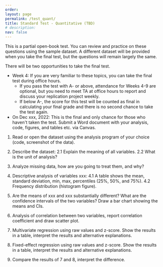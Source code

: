 ```yaml
---
order: 
layout: page
permalink: /test_quant/
title: Standard Test - Quantitative (TBD)
# description:
nav: false
---
```


This is a partial open-book test. You can review and practice on these questions using the sample dataset. A different dataset will be provided when you take the final test, but the questions will remain largely the same. 

There will be two opportunities to take the final test.

- Week 4: If you are very familiar to these topics, you can take the final test during office hours.
	- If you pass the test with A- or above, attendance for Weeks 4-9 are optional, but you need to meet TA at office hours to report and discuss your replication project weekly. 
	- If below A-, the score for this test will be counted as final in calculating your final grade and there is no second chance to take the test again. 
- On Dec xxx, 2022: This is the final and only chance for those who haven't taken the test. Submit a Word document with your analysis, code, figures, and tables etc. via Canvas.

1. Read or open the dataset using the analysis program of your choice (code, screenshot of the data).

2. Describe the dataset: 
	2.1 Explain the meaning of all variables.
	2.2 What is the unit of analysis?

3. Analyze missing data, how are you going to treat them, and why?

4. Descriptive analysis of variables xxx:
	4.1 A table shows the mean, standard deviation, min, max, percentiles (25%, 50%, and 75%). 
	4.2 Frequency distribution (histogram figure).

5. Are the means of xxx and xxx substantially different? What are the confidence intervals of the two variables? Draw a bar chart showing the means and CIs.

6. Analysis of correlation between two variables, report correlation coefficient and draw scatter plot.

7. Multivariate regression using raw values and z-score. Show the results in a table, interpret the results and alternative explanations.

8. Fixed-effect regression using raw values and z-score. Show the results in a table, interpret the results and alternative explanations.

9. Compare the results of 7 and 8, interpret the difference.